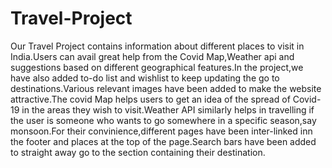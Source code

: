 # Travel-Project
Our Travel Project contains information about different places to visit in India.Users can avail great help from the Covid Map,Weather api and suggestions based on different geographical features.In the project,we have also added to-do list and wishlist to keep updating the go to destinations.Various relevant images have been added to make the website attractive.The covid Map helps users to get an idea of the spread of Covid-19 in the areas they wish to visit.Weather API similarly helps in travelling if the user is someone who wants to go somewhere in a specific season,say monsoon.For their convinience,different pages have been inter-linked inn the footer and places at the top of the page.Search bars have been added to straight away go to the section containing their destination.
